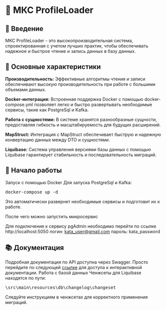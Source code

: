 # 🚀 МКС ProfileLoader
## 📌 Введение
МКС ProfileLoader - это высокопроизводительная система, спроектированная с учетом лучших практик, чтобы обеспечивать надежное и быстрое чтение и запись данных в базу данных.

## 🌟 Основные характеристики
**Производительность:** Эффективные алгоритмы чтения и записи обеспечивают высокую производительность при работе с большими объемами данных.

**Docker-интеграция:** Встроенная поддержка Docker с помощью docker-compose.yml позволяет легко и быстро развертывать необходимые сервисы, такие как PostgreSql и Kafka.

**Работа с сущностями:** В системе хранятся разнообразные сущности, предоставляя гибкость и масштабируемость для будущих расширений.

**MapStruct:** Интеграция с MapStruct обеспечивает быструю и надежную конвертацию данных между DTO и сущностями.

**Liquibase:** Система управления версиями базы данных с помощью Liquibase гарантирует стабильность и последовательность миграций.

##  🚀 Начало работы
Запуск с помощью Docker
Для запуска PostgreSql и Kafka:

<pre>
docker-compose up -d
</pre>

Это автоматически развернет необходимые сервисы и подготовит их к работе.

После чего можно запустить микросервис

Для подключения к сервису pgAdmin необходимо перейти по ссылке http://localhost:5050 
логин: kata_user@gmail.com
пароль: kata_password

## 📚 Документация
Подробная документация по API доступна через Swagger. Просто перейдите по следующей [ссылке](http://localhost:8081/swagger-ui/index.html) для доступа к интерактивной документации.
Работа с базой данных
Ченжсеты для Liquibase находятся по пути:

<pre>
\src\main\resources\db\changelog\changeset
</pre>

Следуйте инструкциям в ченжсетах для корректного применения миграций.
